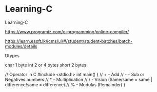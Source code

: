 # Learning-C
Learning-C

https://www.programiz.com/c-programming/online-compiler/

https://learn.esoft.lk/icms/ui/#/student/student-batches/batch-modules/details

Dtypes

char 1 byte
int 2 or 4 bytes
short 2 bytes

// Operator in C
#include <stdio.h>
int main() {
    // + - Add
    // - - Sub or Negatives numbers
    // * - Multiplication
    // / - Vision (Same/same = same | difference/same = difference)
    // % - Modulas (Remainder)
}
